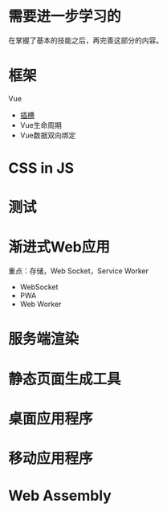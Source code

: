 # 需要进一步学习的
在掌握了基本的技能之后，再完善这部分的内容。

# 框架

Vue
- [插槽](https://github.com/shijiatongxue/NoteBook/blob/master/%E9%9D%A2%E8%AF%95/%E9%AB%98%E9%98%B6/%E6%A1%86%E6%9E%B6/%E6%8F%92%E6%A7%BD.md)
- Vue生命周期
- Vue数据双向绑定
# CSS in JS
# 测试
# 渐进式Web应用
重点：存储，Web Socket，Service Worker

- WebSocket
- PWA
- Web Worker
# 服务端渲染
# 静态页面生成工具
# 桌面应用程序
# 移动应用程序
# Web Assembly
